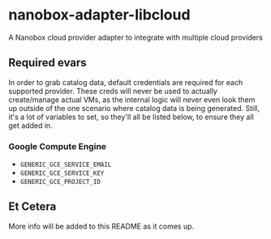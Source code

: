 # nanobox-adapter-libcloud
A Nanobox cloud provider adapter to integrate with multiple cloud providers

## Required evars
In order to grab catalog data, default credentials are required for each supported provider. These creds will never be used to actually create/manage actual VMs, as the internal logic will never even look them up outside of the one scenario where catalog data is being generated. Still, it's a lot of variables to set, so they'll all be listed below, to ensure they all get added in.

### Google Compute Engine
-   `GENERIC_GCE_SERVICE_EMAIL`
-   `GENERIC_GCE_SERVICE_KEY`
-   `GENERIC_GCE_PROJECT_ID`

## Et Cetera
More info will be added to this README as it comes up.
